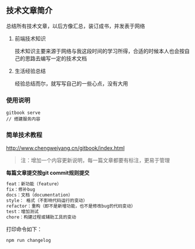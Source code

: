 ## 技术文章简介

总结所有技术文章，以后方像汇总，装订成书，并发表于网络

1. 前端技术知识

   技术知识主要来源于网络与我这段时间的学习所得，合适的时候本人也会按自己的思路去编写一定的技术文档

2. 生活经验总结

   经验总结而尔，就写写自己的一些心点，没有大用



### 使用说明

```
gitbook serve 
// 搭建服务内容
```



### 简单技术教程

http://www.chengweiyang.cn/gitbook/index.html



> 注：增加一个内容更新说明，每一篇文章都要有标注，更易于管理

**每篇文章提交按git commit规则提交**

```bash
feat：新功能（feature）
fix：修补bug
docs：文档（documentation）
style： 格式（不影响代码运行的变动）
refactor：重构（即不是新增功能，也不是修改bug的代码变动）
test：增加测试
chore：构建过程或辅助工具的变动
```

打印命令如下：

```
npm run changelog
```

